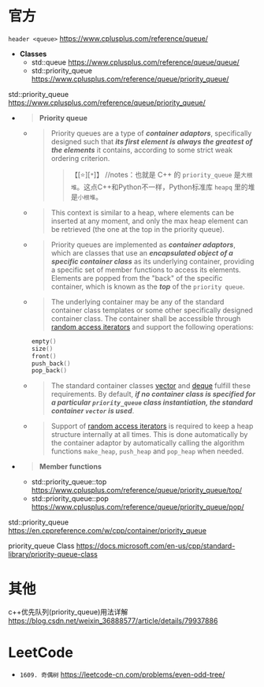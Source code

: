
# 官方

`header <queue>` https://www.cplusplus.com/reference/queue/
- **Classes**
  * std::queue https://www.cplusplus.com/reference/queue/queue/
  * std::priority_queue https://www.cplusplus.com/reference/queue/priority_queue/

std::priority_queue https://www.cplusplus.com/reference/queue/priority_queue/
- > **Priority queue**
  * > Priority queues are a type of ***container adaptors***, specifically designed such that ***its first element is always the greatest of the elements*** it contains, according to some strict weak ordering criterion.
    >> 【[:star:][`*`]】 //notes：也就是 C++ 的 `priority_queue` 是`大根堆`。这点C++和Python不一样，Python标准库 `heapq` 里的堆是`小根堆`。
  * > This context is similar to a heap, where elements can be inserted at any moment, and only the max heap element can be retrieved (the one at the top in the priority queue).
  * > Priority queues are implemented as ***container adaptors***, which are classes that use an ***encapsulated object of a specific container class*** as its underlying container, providing a specific set of member functions to access its elements. Elements are popped from the "back" of the specific container, which is known as the ***top*** of the `priority queue`.
  * > The underlying container may be any of the standard container class templates or some other specifically designed container class. The container shall be accessible through [random access iterators](https://www.cplusplus.com/RandomAccessIterator) and support the following operations:
    ```cpp
    empty()
    size()
    front()
    push_back()
    pop_back()
    ```
  * > The standard container classes [vector](https://www.cplusplus.com/vector) and [deque](https://www.cplusplus.com/deque) fulfill these requirements. By default, ***if no container class is specified for a particular `priority_queue` class instantiation, the standard container `vector` is used***.
  * > Support of [random access iterators](https://www.cplusplus.com/RandomAccessIterator) is required to keep a heap structure internally at all times. This is done automatically by the container adaptor by automatically calling the algorithm functions `make_heap`, `push_heap` and `pop_heap` when needed.
- > **Member functions**
  * std::priority_queue::top https://www.cplusplus.com/reference/queue/priority_queue/top/
  * std::priority_queue::pop https://www.cplusplus.com/reference/queue/priority_queue/pop/

std::priority_queue https://en.cppreference.com/w/cpp/container/priority_queue

priority_queue Class https://docs.microsoft.com/en-us/cpp/standard-library/priority-queue-class

# 其他

c++优先队列(priority_queue)用法详解 https://blog.csdn.net/weixin_36888577/article/details/79937886

# LeetCode
- `1609. 奇偶树` https://leetcode-cn.com/problems/even-odd-tree/
